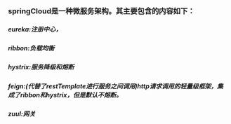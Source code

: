 ### springCloud是一种微服务架构。其主要包含的内容如下：
##### eureka:注册中心，
##### ribbon:负载均衡
##### hystrix:服务降级和熔断
##### feign:(代替了restTemplate进行服务之间调用)http请求调用的轻量级框架，集成了ribbon和hystrix，但是默认不熔断。
##### zuul:网关
